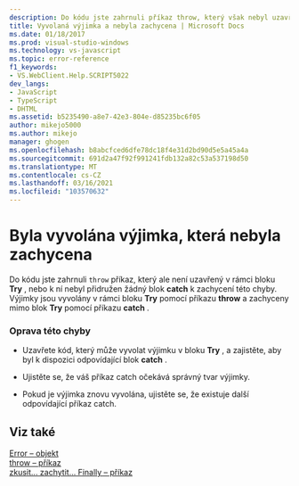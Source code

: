 ```yaml
---
description: Do kódu jste zahrnuli příkaz throw, který však nebyl uzavřen do bloku try, nebo nebyl k zachycení chyby přidružen žádný blok catch.
title: Vyvolaná výjimka a nebyla zachycena | Microsoft Docs
ms.date: 01/18/2017
ms.prod: visual-studio-windows
ms.technology: vs-javascript
ms.topic: error-reference
f1_keywords:
- VS.WebClient.Help.SCRIPT5022
dev_langs:
- JavaScript
- TypeScript
- DHTML
ms.assetid: b5235490-a8e7-42e3-804e-d85235bc6f05
author: mikejo5000
ms.author: mikejo
manager: ghogen
ms.openlocfilehash: b8abcfced6dfe78dc18f4e31d2bd90d5e5a45a4a
ms.sourcegitcommit: 691d2a47f92f991241fdb132a82c53a537198d50
ms.translationtype: MT
ms.contentlocale: cs-CZ
ms.lasthandoff: 03/16/2021
ms.locfileid: "103570632"
---
```

# <a name="exception-thrown-and-not-caught"></a>Byla vyvolána výjimka, která nebyla zachycena
Do kódu jste zahrnuli `throw` příkaz, který ale není uzavřený v rámci bloku **Try** , nebo k ní nebyl přidružen žádný blok **catch** k zachycení této chyby. Výjimky jsou vyvolány v rámci bloku **Try** pomocí příkazu **throw** a zachyceny mimo blok **Try** pomocí příkazu **catch** .  
  
### <a name="to-correct-this-error"></a>Oprava této chyby  
  
- Uzavřete kód, který může vyvolat výjimku v bloku **Try** , a zajistěte, aby byl k dispozici odpovídající blok **catch** .  
  
- Ujistěte se, že váš příkaz catch očekává správný tvar výjimky.  
  
- Pokud je výjimka znovu vyvolána, ujistěte se, že existuje další odpovídající příkaz catch.  
  
## <a name="see-also"></a>Viz také  
 [Error – objekt](https://developer.mozilla.org/docs/Web/JavaScript/Reference/Global_Objects/Error)   
 [throw – příkaz](https://developer.mozilla.org/docs/Web/JavaScript/Reference/Statements/throw)   
 [zkusit... zachytit... Finally – příkaz](https://developer.mozilla.org/docs/Web/JavaScript/Reference/Statements/try...catch)
